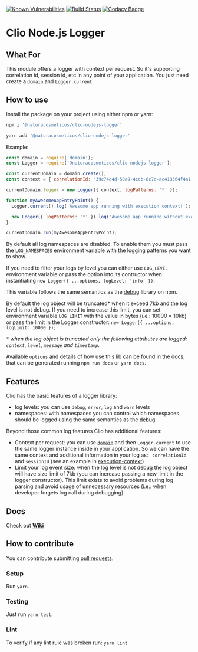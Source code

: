 [![Known Vulnerabilities](https://snyk.io/test/github/natura-cosmeticos/clio-nodejs-logger/badge.svg?targetFile=package.json)](https://snyk.io/test/github/natura-cosmeticos/clio-nodejs-logger?targetFile=package.json)
[![Build Status](https://travis-ci.org/natura-cosmeticos/clio-nodejs-logger.svg?branch=master)](https://travis-ci.org/natura-cosmeticos/clio-nodejs-logger)
[![Codacy Badge](https://api.codacy.com/project/badge/Grade/8426d68f7eac481c9f3ae07b8eb1805b)](https://www.codacy.com/app/handrus_1938/clio-nodejs-logger?utm_source=github.com&amp;utm_medium=referral&amp;utm_content=natura-cosmeticos/clio-nodejs-logger&amp;utm_campaign=Badge_Grade)


# Clio Node.js Logger

## What For

This module offers a logger with context per request. So it's supporting correlation id, session id, etc in any point of your application. You just need create a `domain` and `Logger.current`.

## How to use

Install the package on your project using either npm or yarn:

```bash
npm i '@naturacosmeticos/clio-nodejs-logger'

yarn add '@naturacosmeticos/clio-nodejs-logger'
```

Example:

```js
const domain = require('domain');
const Logger = require('@naturacosmeticos/clio-nodejs-logger');

const currentDomain = domain.create();
const context = { correlationId: '39c74d4d-50a9-4ccb-8c7d-ac413564f4a1' };

currentDomain.logger = new Logger({ context, logPatterns: '*' });

function myAwesomeAppEntryPoint() {
  Logger.current().log('Awesome app running with execution context!');

  new Logger({ logPatterns: '*' }).log('Awesome app running without execution context!');
}

currentDomain.run(myAwesomeAppEntryPoint);
```

By default all log namespaces are disabled. To enable them you must pass the
`LOG_NAMESPACES` environment variable with the logging patterns you want to show.

If you need to filter your logs by level you can either use `LOG_LEVEL` environment variable or pass the option into
its contructor when instantiating `new Logger({ ...options, logLevel: 'info' })`.

This variable follows the same semantics as the
[debug](http://npmjs.com/package/debug) library on npm.

By default the log object will be truncated* when it exceed 7kb and the log level is not debug. If you need to increase this limit, you can set environment variable `LOG_LIMIT` with the value in bytes (i.e.: 10000 = 10kb) or pass the limit in the Logger constructor: `new Logger({ ...options, logLimit: 10000 });`

_&ast; when the log object is truncated only the following attributes are logged: `context`, `level`, `message` and `timestamp`._

Available `options` and details of how use this lib can be found in the docs, that can be generated running `npm run docs` or `yarn docs`.

## Features

Clio has the basic features of a logger library:

  * log levels: you can use `debug`, `error`, `log` and `warn` levels
  * namespaces: with namespaces you can control which namespaces should be logged using the same semantics as the
[debug](http://npmjs.com/package/debug)

Beyond those common log features Clio has additional features:

  * Context per request: you can use [`domain`](https://nodejs.org/api/domain.html) and then `Logger.current` to use the same logger instance inside in your application. So we can have the same context and additional information in your log as: ` correlationId` and `sessionId` (see an example in [execution-context](https://github.com/natura-cosmeticos/clio-nodejs-logger/blob/master/samples/execution-context.js))
  * Limit your log event size: when the log level is not debug the log object will have size limit of 7kb (you can increase passing a new limit in the logger constructor). This limit exists to avoid problems during log parsing and avoid usage of unnecessary resources (i.e.: when developer forgets log call during debugging).

## Docs

Check out [**Wiki**](https://github.com/natura-cosmeticos/clio-nodejs-logger/wiki)

## How to contribute

You can contribute submitting [pull requests](https://github.com/natura-cosmeticos/clio-nodejs-logger/pulls).

### Setup

Run `yarn`.

### Testing

Just run `yarn test`.


### Lint

To verify if any lint rule was broken run: `yarn lint`.
